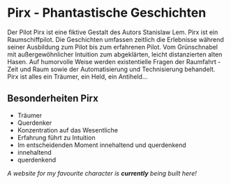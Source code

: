 # Pirx - Phantastische Geschichten

Der Pilot Pirx ist eine fiktive Gestalt des Autors Stanislaw Lem. Pirx ist ein Raumschiffpilot. Die Geschichten umfassen zeitlich die Erlebnisse während seiner Ausbildung zum Pilot bis zum erfahrenen Pilot. Vom Grünschnabel mit außergewöhnlicher Intuition zum abgeklärten, leicht distanzierten alten Hasen. Auf humorvolle Weise werden existentielle Fragen der Raumfahrt - Zeit und Raum sowie der Automatisierung und Technisierung behandelt. Pirx ist alles ein Träumer, ein Held, ein Antiheld... 

## Besonderheiten Pirx

* Träumer  
* Querdenker
* Konzentration auf das Wesentliche
* Erfahrung führt zu Intuition 
* Im entscheidenden Moment innehaltend und querdenkend
 * innehaltend
 * querdenkend

*A website for my favourite character is **currently** being built here!*

 
